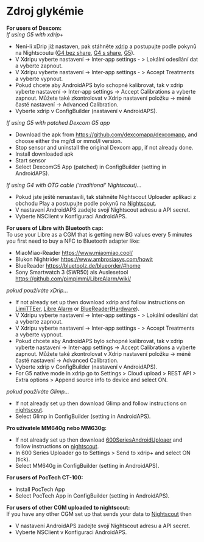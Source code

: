 # Zdroj glykémie

**For users of Dexcom:**  
_If using G5 with xdrip+_  


* Není-li xDrip již nastaven, pak stáhněte [xdrip](https://github.com/NightscoutFoundation/xDrip) a postupujte podle pokynů na Nightscoutu ([G4 bez share](http://www.nightscout.info/wiki/welcome/nightscout-with-xdrip-wireless-bridge), [G4 s share](http://www.nightscout.info/wiki/welcome/nightscout-with-xdrip-and-dexcom-share-wireless), [G5](http://www.nightscout.info/wiki/welcome/nightscout-with-xdrip-and-dexcom-share-wireless/xdrip-with-g5-support)).
* V Xdripu vyberte nastavení -> Inter-app settings - > Lokální odesílání dat a vyberte zapnout.
* V Xdripu vyberte nastavení -> Inter-app settings - > Accept Treatments a vyberte vypnout.
* Pokud chcete aby AndroidAPS bylo schopné kalibrovat, tak v xdrip vyberte nastavení -> Inter-app settings -> Accept Calibrations a vyberte zapnout. Můžete také zkontrolovat v Xdrip nastavení položku -> méně časté nastavení -> Advanced Calibration.
* Vyberte xdrip v ConfigBuilder (nastavení v AndroidAPS).

_If using G5 with patched Dexcom G5 app_  


* Download the apk from <https://github.com/dexcomapp/dexcomapp>, and choose either the mg/dl or mmol/l version.
* Stop sensor and uninstall the original Dexcom app, if not already done.
* Install downloaded apk
* Start sensor
* Select DexcomG5 App (patched) in ConfigBuilder (setting in AndroidAPS).

_If using G4 with OTG cable ('traditional' Nightscout)…_  


* Pokud jste ještě nenastavili, tak stáhněte Nightscout Uploader aplikaci z obchodu Play a postupujte podle pokynů na [Nightscout](http://www.nightscout.info/wiki/welcome/basic-requirements).
* V nastavení AndroidAPS zadejte svojí Nightscout adresu a API secret.
* Vyberte NSClient v Konfiguraci AndroidAPS.

**For users of Libre with Bluetooth cap:**  
To use your Libre as a CGM that is getting new BG values every 5 minutes you first need to buy a NFC to Bluetooth adapter like:

* MiaoMiao-Reader <https://www.miaomiao.cool/>
* Blukon Nightrider <https://www.ambrosiasys.com/howit>
* BlueReader <https://bluetoolz.de/blueorder/#home>
* Sony Smartwatch 3 (SWR50) als Auslesetool <https://github.com/pimpimmi/LibreAlarm/wiki/>

_pokud používáte xDrip..._  


* If not already set up then download xdrip and follow instructions on [LimiTTEer](https://github.com/JoernL/LimiTTer), [Libre Alarm](https://github.com/pimpimmi/LibreAlarm/wiki) or [BlueReader](https://unendlichkeit.net/wordpress/?p=680&lang=en)([Hardware](https://bluetoolz.de/wordpress/)).
* V Xdripu vyberte nastavení -> Inter-app settings - > Lokální odesílání dat a vyberte zapnout.
* V Xdripu vyberte nastavení -> Inter-app settings - > Accept Treatments a vyberte vypnout.
* Pokud chcete aby AndroidAPS bylo schopné kalibrovat, tak v xdrip vyberte nastavení -> Inter-app settings -> Accept Calibrations a vyberte zapnout. Můžete také zkontrolovat v Xdrip nastavení položku -> méně časté nastavení -> Advanced Calibration.
* Vyberte xdrip v ConfigBuilder (nastavení v AndroidAPS).
* For G5 native mode in xdrip go to Settings > Cloud upload > REST API > Extra options > Append source info to device and select ON.

_pokud používáte Glimp..._  


* If not already set up then download Glimp and follow instructions on [nightscout](http://www.nightscout.info/wiki/welcome/nightscout-for-libre).
* Select Glimp in ConfigBuilder (setting in AndroidAPS).

**Pro uživatele MM640g nebo MM630g:**  


* If not already set up then download [600SeriesAndroidUploaer](http://pazaan.github.io/600SeriesAndroidUploader/) and follow instructions on [nightscout](http://www.nightscout.info/wiki/welcome/nightscout-and-medtronic-640g).
* In 600 Series Uploader go to Settings > Send to xdrip+ and select ON (tick).
* Select MM640g in ConfigBuilder (setting in AndroidAPS).

**For users of PocTech CT-100:**  


* Install PocTech App
* Select PocTech App in ConfigBuilder (setting in AndroidAPS).

**For users of other CGM uploaded to nightscout:**  
If you have any other CGM set up that sends your data to [Nightscout](http://www.nightscout.info) then  


* V nastavení AndroidAPS zadejte svojí Nightscout adresu a API secret.
* Vyberte NSClient v Konfiguraci AndroidAPS.